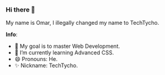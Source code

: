 ### Hi there 👋

My name is Omar, I illegally changed my name to TechTycho.

**Info**:
- 🔭 My goal is to master Web Development.
- 🌱 I’m currently learning Advanced CSS.
- 😄 Pronouns: He.
- ✨ Nickname: TechTycho.
